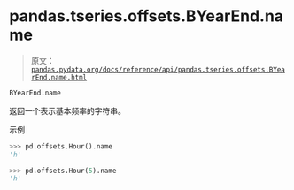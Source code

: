 # pandas.tseries.offsets.BYearEnd.name

> 原文：[`pandas.pydata.org/docs/reference/api/pandas.tseries.offsets.BYearEnd.name.html`](https://pandas.pydata.org/docs/reference/api/pandas.tseries.offsets.BYearEnd.name.html)

```py
BYearEnd.name
```

返回一个表示基本频率的字符串。

示例

```py
>>> pd.offsets.Hour().name
'h' 
```

```py
>>> pd.offsets.Hour(5).name
'h' 
```
